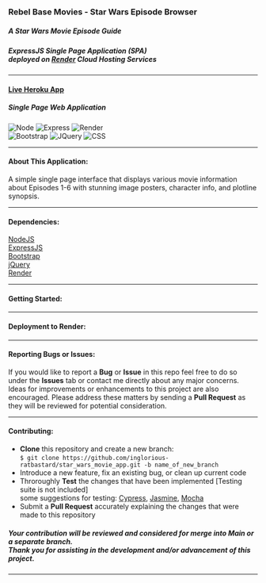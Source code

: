 ### Rebel Base Movies - Star Wars Episode Browser
##### A Star Wars Movie Episode Guide 
##### ExpressJS Single Page Application (SPA) <br> deployed on [Render](https://render.com/) Cloud Hosting Services
___
#### [Live Heroku App](https://rebel-base-movies.herokuapp.com/)
##### Single Page Web Application 
![Node](https://img.shields.io/badge/Node.js-43853D?style=for-the-badge&logo=node.js&logoColor=white)
![Express](https://img.shields.io/badge/Express.js-404D59?style=for-the-badge)
![Render](https://img.shields.io/badge/Render-%46E3B7.svg?style=for-the-badge&logo=render&logoColor=white)<br>
![Bootstrap](https://img.shields.io/badge/Bootstrap-563D7C?style=for-the-badge&logo=bootstrap&logoColor=white)
![JQuery](https://img.shields.io/badge/jQuery-0769AD?style=for-the-badge&logo=jquery&logoColor=white)
![CSS](https://img.shields.io/badge/CSS-239120?&style=for-the-badge&logo=css3&logoColor=white)
___
#### About This Application:
A simple single page interface that displays various movie information about Episodes 1-6
with stunning image posters, character info, and plotline synopsis. 
___
#### Dependencies:
[NodeJS](https://nodejs.org/en/docs/)<br>
[ExpressJS](https://expressjs.com/en/4x/api.html)<br>
[Bootstrap](https://getbootstrap.com/docs/5.2/getting-started/introduction/)<br>
[jQuery](https://api.jquery.com/)<br>
[Render](https://render.com/docs)
___
#### **Getting Started:** 
___
#### Deployment to Render:
___
#### **Reporting Bugs or Issues:**
 If you would like to report a **Bug** or **Issue** in this repo feel free to do so under the **Issues** tab or contact me directly about any major concerns. Ideas for improvements or enhancements to this project are also encouraged. Please address these matters by sending a **Pull Request** as they will be reviewed for potential consideration. 
___
#### Contributing:
* **Clone** this repository and create a new branch:<br>
  `$ git clone https://github.com/inglorious-ratbastard/star_wars_movie_app.git -b name_of_new_branch`
* Introduce a new feature, fix an existing bug, or clean up current code 
* Throroughly **Test** the changes that have been implemented [Testing suite is not included]<br>
some suggestions for testing: [Cypress](https://www.cypress.io/), [Jasmine](https://jasmine.github.io/), [Mocha](https://mochajs.org/) 
* Submit a **Pull Request** accurately explaining the changes that were made to this repository
##### Your contribution will be reviewed and considered for merge into Main or a separate branch.<br> Thank you for assisting in the development and/or advancement of this project.
___
